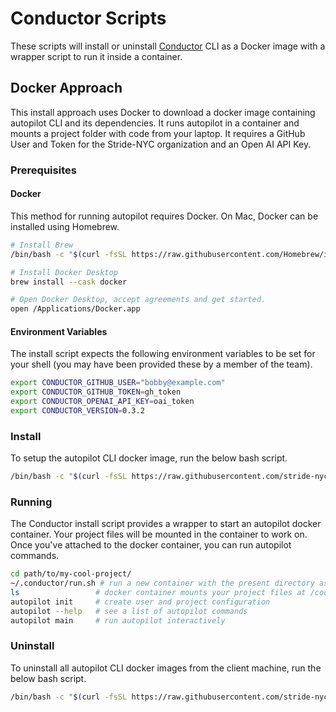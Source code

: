 # Conductor Scripts

These scripts will install or uninstall [Conductor] CLI as a Docker image with a wrapper script to run it inside a container.

[Conductor]: https://github.com/stride-nyc/stride-autopilot

## Docker Approach

This install approach uses Docker to download a docker image containing autopilot CLI and its dependencies. It runs autopilot in a container and mounts a project folder with code from your laptop. It requires a GitHub User and Token for the Stride-NYC organization and an Open AI API Key.

### Prerequisites

#### Docker

This method for running autopilot requires Docker. On Mac, Docker can be installed using Homebrew.

```bash
# Install Brew
/bin/bash -c "$(curl -fsSL https://raw.githubusercontent.com/Homebrew/install/HEAD/install.sh)"

# Install Docker Desktop
brew install --cask docker

# Open Docker Desktop, accept agreements and get started.
open /Applications/Docker.app
```

#### Environment Variables

The install script expects the following environment variables to be set for your shell (you may have been provided these by a member of the team).

```bash
export CONDUCTOR_GITHUB_USER="bobby@example.com"
export CONDUCTOR_GITHUB_TOKEN=gh_token
export CONDUCTOR_OPENAI_API_KEY=oai_token
export CONDUCTOR_VERSION=0.3.2
```

### Install

To setup the autopilot CLI docker image, run the below bash script.

```bash
/bin/bash -c "$(curl -fsSL https://raw.githubusercontent.com/stride-nyc/autopilot-scripts/main/docker/install.sh)"
```

### Running

The Conductor install script provides a wrapper to start an autopilot docker container. Your project files will be mounted in the container to work on. Once you've attached to the docker container, you can run autopilot commands.

```bash
cd path/to/my-cool-project/
~/.conductor/run.sh # run a new container with the present directory as project path
ls                 # docker container mounts your project files at /codedir/
autopilot init     # create user and project configuration
autopilot --help   # see a list of autopilot commands
autopilot main     # run autopilot interactively
```

### Uninstall

To uninstall all autopilot CLI docker images from the client machine, run the below bash script.

```bash
/bin/bash -c "$(curl -fsSL https://raw.githubusercontent.com/stride-nyc/autopilot-scripts/main/docker/uninstall.sh)"
```

